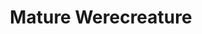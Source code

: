 ---
title: "Mature Werecreature"
canonical: "skill/werecreature-x"
lists:
    - essence-creature-loresheets
tier: 2
prerequisites: ["werecreature-x/1"]
replacement: true
ladder: "werecreature"
---